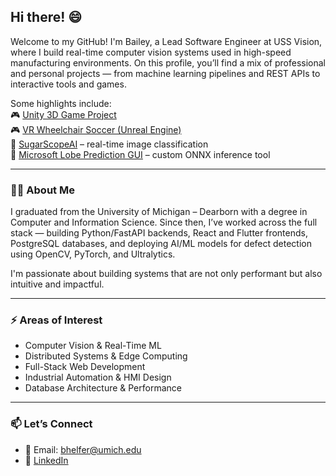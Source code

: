 ## Hi there! 😄  

Welcome to my GitHub! I'm Bailey, a Lead Software Engineer at USS Vision, where I build real-time computer vision systems used in high-speed manufacturing environments. On this profile, you’ll find a mix of professional and personal projects — from machine learning pipelines and REST APIs to interactive tools and games.

Some highlights include:  
🎮 [Unity 3D Game Project](https://github.com/BaileyHelfer/CIS487-3DGame)  
🎮 [VR Wheelchair Soccer (Unreal Engine)](https://github.com/ajatucker/vr-wheelchair-soccer)  
🤖 [SugarScopeAI](https://github.com/BaileyHelfer/SugarScope_AI) – real-time image classification  
🧠 [Microsoft Lobe Prediction GUI](https://github.com/BaileyHelfer/MicrosoftLobePredictionGUI) – custom ONNX inference tool  

---

### 👨‍💻 About Me  

I graduated from the University of Michigan – Dearborn with a degree in Computer and Information Science. Since then, I’ve worked across the full stack — building Python/FastAPI backends, React and Flutter frontends, PostgreSQL databases, and deploying AI/ML models for defect detection using OpenCV, PyTorch, and Ultralytics.

I'm passionate about building systems that are not only performant but also intuitive and impactful.

---

### ⚡ Areas of Interest  

- Computer Vision & Real-Time ML  
- Distributed Systems & Edge Computing  
- Full-Stack Web Development  
- Industrial Automation & HMI Design  
- Database Architecture & Performance

---

### 📫 Let’s Connect  

- 📧 Email: bhelfer@umich.edu  
- 💼 [LinkedIn](https://www.linkedin.com/in/bailey-helfer/)
